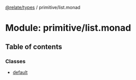 [@relate/types](../README.md) / primitive/list.monad

# Module: primitive/list.monad

## Table of contents

### Classes

- [default](../classes/primitive_list_monad.default.md)
